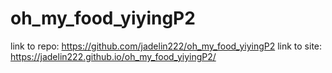 # oh_my_food_yiyingP2

link to repo:
https://github.com/jadelin222/oh_my_food_yiyingP2
link to site:
https://jadelin222.github.io/oh_my_food_yiyingP2/
